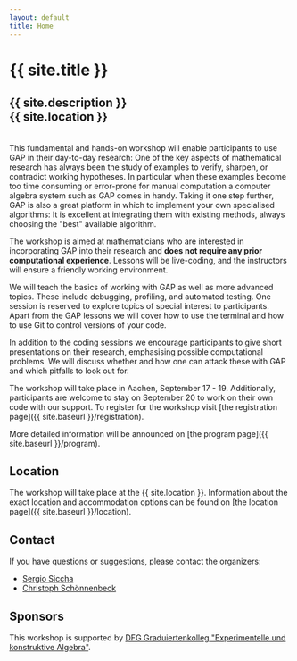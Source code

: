 ```yaml
---
layout: default
title: Home
---
```


# {{ site.title }}

## {{ site.description }}<br> {{ site.location }}

<br>
This fundamental and hands-on workshop will enable participants to use GAP in their day-to-day research: One of the key aspects of mathematical research has always been the study of examples to verify, sharpen, or contradict working hypotheses.
In particular when these examples become too time consuming or error-prone for manual computation a computer algebra system such as GAP comes in handy.
Taking it one step further, GAP is also a great platform in which to implement your own specialised algorithms:
It is excellent at integrating them with existing methods, always choosing the "best" available algorithm.

The workshop is aimed at mathematicians who are interested in incorporating GAP into their research and **does not require any prior computational experience**.
Lessons will be live-coding, and the instructors will ensure a friendly working environment.

We will teach the basics of working with GAP as well as more advanced topics. These include debugging, profiling, and automated testing.
One session is reserved to explore topics of special interest to participants.
Apart from the GAP lessons we will cover how to use the terminal and how to use Git to control versions of your code.

In addition to the coding sessions we encourage participants to give short presentations on their research, emphasising possible computational problems.
We will discuss whether and how one can attack these with GAP and which pitfalls to look out for.

The workshop will take place in Aachen, September 17 - 19.
Additionally, participants are welcome to stay on September 20 to work on their own code with our support.
To register for the workshop visit [the registration page]({{ site.baseurl }}/registration).

More detailed information will be announced on [the program page]({{ site.baseurl }}/program).

## Location

The workshop will take place at the {{ site.location }}. Information about the
exact location and accommodation options
can be found on [the location page]({{ site.baseurl }}/location).

## Contact

If you have questions or suggestions, please contact the organizers:

* [Sergio Siccha](mailto:sergio.siccha@rwth-aachen.de)
* [Christoph Sch&ouml;nnenbeck](mailto:christoph.schoennenbeck@rwth-aachen.de)

## Sponsors

This workshop is supported by [DFG Graduiertenkolleg "Experimentelle und konstruktive Algebra"](http://www.math.rwth-aachen.de/~Graduiertenkolleg/).
